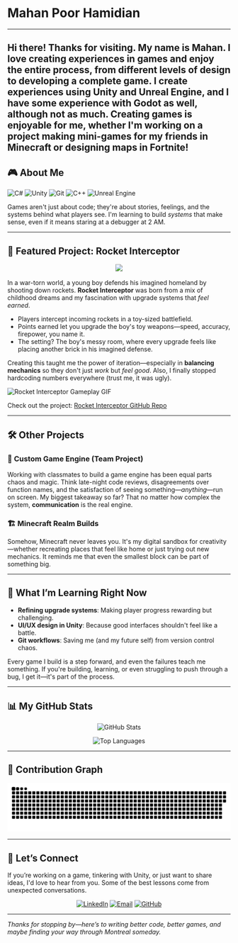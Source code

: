 # Mahan Poor Hamidian
---
Hi there! Thanks for visiting. My name is **Mahan**. I love creating experiences in games and enjoy the entire process, from different levels of design to developing a complete game. I create experiences using Unity and Unreal Engine, and I have some experience with Godot as well, although not as much. Creating games is enjoyable for me, whether I'm working on a project making mini-games for my friends in Minecraft or designing maps in Fortnite!
---

## 🎮 About Me

<p align="left">
  <img src="https://cdn.jsdelivr.net/gh/devicons/devicon/icons/csharp/csharp-original.svg" alt="C#" width="45" height="45"/>
  <img src="https://cdn.jsdelivr.net/gh/devicons/devicon@latest/icons/unity/unity-original.svg" alt="Unity" width="45" height="45"/>
  <img src="https://cdn.jsdelivr.net/gh/devicons/devicon/icons/git/git-original.svg" alt="Git" width="45" height="45"/>
  <img src="https://cdn.jsdelivr.net/gh/devicons/devicon/icons/cplusplus/cplusplus-original.svg" alt="C++" width="45" height="45"/>
  <img src="https://img.icons8.com/?size=100&id=38240&format=png&color=FFFFFF" alt="Unreal Engine" width="45" height="45"/>
</p>


Games aren't just about code; they're about stories, feelings, and the systems behind what players see. I'm learning to build *systems* that make sense, even if it means staring at a debugger at 2 AM.

---

## 🚀 Featured Project: Rocket Interceptor

<p align="center">
  <img src="https://capsule-render.vercel.app/api?text=Rocket%20Interceptor&animation=fadeIn&type=waving&color=gradient&height=100"/>
</p>

In a war-torn world, a young boy defends his imagined homeland by shooting down rockets. **Rocket Interceptor** was born from a mix of childhood dreams and my fascination with upgrade systems that *feel earned*.

- Players intercept incoming rockets in a toy-sized battlefield.
- Points earned let you upgrade the boy's toy weapons—speed, accuracy, firepower, you name it.
- The setting? The boy's messy room, where every upgrade feels like placing another brick in his imagined defense.

Creating this taught me the power of iteration—especially in **balancing mechanics** so they don't just *work* but *feel good*. Also, I finally stopped hardcoding numbers everywhere (trust me, it was ugly).

![Rocket Interceptor Gameplay GIF](https://media.giphy.com/media/26AHONQ79FdWZhAI0/giphy.gif)

Check out the project: [Rocket Interceptor GitHub Repo](https://github.com/marsph/WarBirds)

---

## 🛠️ Other Projects

### 🎲 **Custom Game Engine (Team Project)**

Working with classmates to build a game engine has been equal parts chaos and magic. Think late-night code reviews, disagreements over function names, and the satisfaction of seeing something—*anything*—run on screen. My biggest takeaway so far? That no matter how complex the system, **communication** is the real engine.

### 🏗 **Minecraft Realm Builds**

Somehow, Minecraft never leaves you. It's my digital sandbox for creativity—whether recreating places that feel like home or just trying out new mechanics. It reminds me that even the smallest block can be part of something big.

---

## 🧭 What I’m Learning Right Now

- **Refining upgrade systems**: Making player progress rewarding but challenging.
- **UI/UX design in Unity**: Because good interfaces shouldn't feel like a battle.
- **Git workflows**: Saving me (and my future self) from version control chaos.

Every game I build is a step forward, and even the failures teach me something. If you're building, learning, or even struggling to push through a bug, I get it—it's part of the process.

---

## 📊 My GitHub Stats
<p align="center">
  <img src="https://github-readme-stats.vercel.app/api?username=marsph&show_icons=true&theme=radical" alt="GitHub Stats"/>
</p>

<p align="center">
  <img src="https://github-readme-stats.vercel.app/api/top-langs/?username=marsph&layout=compact&theme=radical" alt="Top Languages"/>
</p>

---

## 🐍 Contribution Graph
<p align="center">
  <img src="https://raw.githubusercontent.com/MarsPH/MarsPH/output/github-contribution-grid-snake.svg" alt="Snake animation" />
</p>



---

## 🤝 Let’s Connect

If you’re working on a game, tinkering with Unity, or just want to share ideas, I'd love to hear from you. Some of the best lessons come from unexpected conversations.

<p align="center">
  <a href="https://www.linkedin.com/in/mahanpoorhamidian"><img src="https://img.icons8.com/ios-filled/50/000000/linkedin.png" alt="LinkedIn"/></a>
  <a href="mailto:mahanph@example.com"><img src="https://img.icons8.com/ios-filled/50/000000/email.png" alt="Email"/></a>
  <a href="https://github.com/marsph"><img src="https://img.icons8.com/ios-filled/50/000000/github.png" alt="GitHub"/></a>
</p>

---

*Thanks for stopping by—here’s to writing better code, better games, and maybe finding your way through Montreal someday.*

